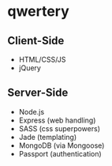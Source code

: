 # qwertery

## Client-Side
- HTML/CSS/JS
- jQuery

## Server-Side
- Node.js
- Express (web handling)
- SASS (css superpowers)
- Jade (templating)
- MongoDB (via Mongoose)
- Passport (authentication)
